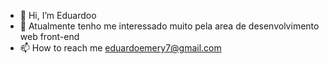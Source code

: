 - 👋 Hi, I’m Eduardoo
- 👀    Atualmente tenho me interessado muito pela  area de desenvolvimento web front-end
- 📫 How to reach me  eduardoemery7@gmail.com

<!---
Eduemery/Eduemery is a ✨ special ✨ repository because its `README.md` (this file) appears on your GitHub profile.
You can click the Preview link to take a look at your changes.
--->
